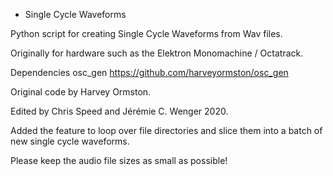 * Single Cycle Waveforms

Python script for creating Single Cycle Waveforms from Wav files.

Originally for hardware such as the Elektron Monomachine / Octatrack. 

Dependencies
osc_gen https://github.com/harveyormston/osc_gen

Original code by Harvey Ormston.

Edited by Chris Speed and Jérémie C. Wenger 2020.

Added the feature to loop over file directories and slice them into a batch of new single cycle waveforms.

Please keep the audio file sizes as small as possible!
